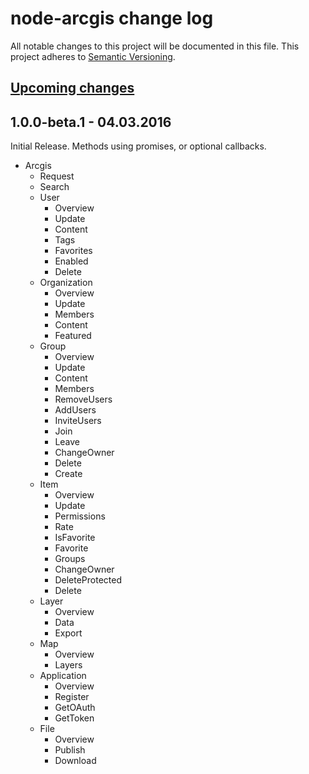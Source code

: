 # node-arcgis change log

All notable changes to this project will be documented in this file. This project adheres to [Semantic Versioning](http://semver.org/).

## [Upcoming changes][unreleased]

## 1.0.0-beta.1 - 04.03.2016

Initial Release. Methods using promises, or optional callbacks.

- Arcgis
	- Request
	- Search
	- User
		- Overview
		- Update
		- Content
		- Tags
		- Favorites
		- Enabled
		- Delete
	- Organization
		- Overview
		- Update
		- Members
		- Content
		- Featured
	- Group
		- Overview
		- Update
		- Content
		- Members
		- RemoveUsers
		- AddUsers
		- InviteUsers
		- Join
		- Leave
		- ChangeOwner
		- Delete
		- Create
	- Item
		- Overview
		- Update
		- Permissions
		- Rate
		- IsFavorite
		- Favorite
		- Groups
		- ChangeOwner
		- DeleteProtected
		- Delete
	- Layer
		- Overview
		- Data
		- Export
	- Map
		- Overview
		- Layers
	- Application
		- Overview
		- Register
		- GetOAuth
		- GetToken
	- File
		- Overview
		- Publish
		- Download

[unreleased]: https://github.com/esripdx/node-arcgis/compare/v1.0.0...HEAD
